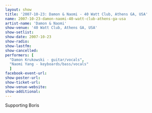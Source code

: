 ```yaml
---
layout: show
title: '2007-10-23: Damon & Naomi - 40 Watt Club, Athens GA, USA'
name: 2007-10-23-damon-naomi-40-watt-club-athens-ga-usa
artist-name: 'Damon & Naomi'
show-venue: '40 Watt Club, Athens GA, USA'
show-setlist: 
show-date: 2007-10-23
show-radio: 
show-lastfm: 
show-cancelled: 
performers: [
  "Damon Krukowski - guitar/vocals",
  "Naomi Yang - keyboards/bass/vocals"
  ]
facebook-event-url: 
show-poster-url: 
show-ticket-url: 
show-venue-website: 
show-additional: 
---
```


Supporting Boris